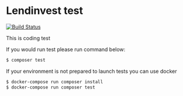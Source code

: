 # Lendinvest test

[![Build Status](https://travis-ci.com/maniekcz/lendinvest--test.svg?branch=master)](https://travis-ci.com/maniekcz/lendinvest--test)

This is coding test

If you would run test please run command below:

```bash
$ composer test
```

If your environment is not prepared to launch tests you can use docker

```bash
$ docker-compose run composer install
$ docker-compose run composer test
```